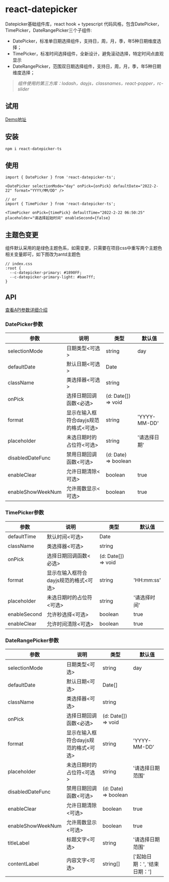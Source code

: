 # react-datepicker
Datepicker基础组件库，react hook + typescript 代码风格，包含DatePicker，TimePicker，DateRangePicker三个子组件:
* DatePicker，标准单日期选择组件，支持日，周，月，季，年5种日期维度选择；
* TimePicker，标准时间选择组件，全新设计，避免滚动选择，特定时间点直观显示
* DateRangePicker，范围双日期选择组件，支持日，周，月，季，年5种日期维度选择；

> <i>组件使用的第三方库：lodash，dayjs，classnames，react-popper，rc-slider</i>

## 试用

[Demo地址](https://liuyuqin1991.github.io/react-datepicker/)

## 安装

```
npm i react-datepicker-ts

```
## 使用

```
import { DatePicker } from 'react-datepicker-ts';

<DatePicker selectionMode="day" onPick={onPick} defaultDate="2022-2-22" format="YYYY/MM/DD" />

// or
import { TimePicker } from 'react-datepicker-ts';

<TimePicker onPick={timePick} defaultTime="2022-2-22 06:50:25" placeholder="请选择起始时间" enableSecond={false}

```

## 主题色变更

组件默认采用的是绿色主题色系，如需变更，只需要在项目css中重写两个主题色相关变量即可，如下图改为antd主题色
```
// index.css 
:root {
  --c-datepicker-primary: #1890FF;
  --c-datepicker-primary-light: #bae7ff;
}
```

## API

[查看API参数详细介绍](./README_API.md)

### DatePicker参数

| 参数 | 说明 | 类型 | 默认值 |
| ---- | ---- | ---- | ---- |
| selectionMode | 日期类型<可选> | string | day |
| defaultDate | 默认日期<可选> | Date | |
| className  | 类选择器<可选> |string | |
| onPick  | 选择日期回调函数<必选> | (d: Date[]) => void | |
| format  | 显示在输入框符合dayjs规范的格式<可选> | string | 'YYYY-MM-DD' |
| placeholder  | 未选日期时的占位符<可选> | string | '请选择日期'|
| disabledDateFunc  | 禁用日期回调函数<可选> | (d: Date) => boolean | |
| enableClear  | 允许日期清除<可选> | boolean | true |
| enableShowWeekNum  | 允许周数显示<可选> | boolean | true |


### TimePicker参数

| 参数 | 说明 | 类型 | 默认值 |
| ---- | ---- | ---- | ---- |
| defaultTime | 默认时间<可选> | Date | |
| className  | 类选择器<可选> |string | |
| onPick  | 选择日期回调函数<必选> | (d: Date[]) => void | |
| format  | 显示在输入框符合dayjs规范的格式<可选> | string | 'HH:mm:ss' |
| placeholder  | 未选日期时的占位符<可选> | string | '请选择时间' |
| enableSecond  | 允许秒选择<可选> | boolean | true |
| enableClear  | 允许时间清除<可选> | boolean | true |

### DateRangePicker参数

| 参数 | 说明 | 类型 | 默认值 |
| ---- | ---- | ---- | ---- |
| selectionMode | 日期类型<可选> | string | day |
| defaultDate | 默认日期<可选> | Date[] | |
| className  | 类选择器<可选> |string | |
| onPick  | 选择日期回调函数<必选> | (d: Date[]) => void | |
| format  | 显示在输入框符合dayjs规范的格式<可选> | string | 'YYYY-MM-DD' |
| placeholder  | 未选日期时的占位符<可选> | string | '请选择日期范围'|
| disabledDateFunc  | 禁用日期回调函数<可选> | (d: Date) => boolean | |
| enableClear  | 允许日期清除<可选> | boolean | true |
| enableShowWeekNum  | 允许周数显示<可选> | boolean | true |
| titleLabel  | 标题文字<可选> |string | '请选择日期范围' |
| contentLabel  | 内容文字<可选> |string[] | ['起始日期：', '结束日期：']|
